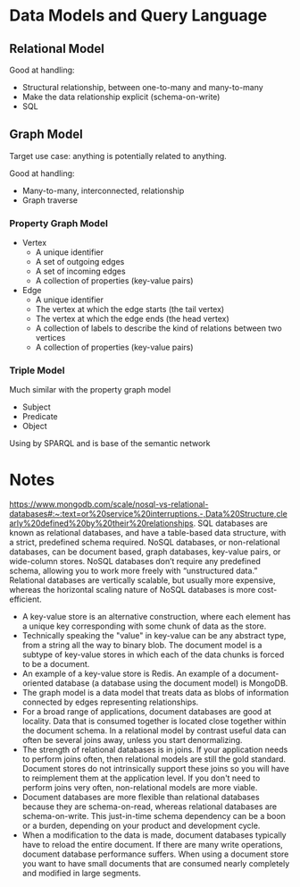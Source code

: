 # Data Models and Query Language

## Relational Model

Good at handling:

* Structural relationship, between one-to-many and many-to-many
* Make the data relationship explicit (schema-on-write)
* SQL

## Graph Model

Target use case: anything is potentially related to anything.

Good at handling:

* Many-to-many, interconnected, relationship
* Graph traverse

### Property Graph Model

* Vertex
  * A unique identifier
  * A set of outgoing edges
  * A set of incoming edges
  * A collection of properties (key-value pairs)
* Edge
  * A unique identifier
  * The vertex at which the edge starts (the tail vertex)
  * The vertex at which the edge ends (the head vertex)
  * A collection of labels to describe the kind of relations between two vertices
  * A collection of properties (key-value pairs)

### Triple Model

Much similar with the property graph model

* Subject
* Predicate
* Object

Using by SPARQL and is base of the semantic network


# Notes
https://www.mongodb.com/scale/nosql-vs-relational-databases#:~:text=or%20service%20interruptions.-,Data%20Structure,clearly%20defined%20by%20their%20relationships.
SQL databases are known as relational databases, and have a table-based data structure, with a strict, predefined schema required. NoSQL databases, or non-relational databases, can be document based, graph databases, key-value pairs, or wide-column stores. NoSQL databases don’t require any predefined schema, allowing you to work more freely with “unstructured data.” Relational databases are vertically scalable, but usually more expensive, whereas the horizontal scaling nature of NoSQL databases is more cost-efficient.
 
- A key-value store is an alternative construction, where each element has a unique key corresponding with some chunk of data as the store.
- Technically speaking the "value" in key-value can be any abstract type, from a string all the way to binary blob. The document model is a subtype of key-value stores in which each of the data chunks is forced to be a document.
- An example of a key-value store is Redis. An example of a document-oriented database (a database using the document model) is MongoDB.
- The graph model is a data model that treats data as blobs of information connected by edges representing relationships.
- For a broad range of applications, document databases are good at locality. Data that is consumed together is located close together within the document schema. In a relational model by contrast useful data can often be several joins away, unless you start denormalizing.
- The strength of relational databases is in joins. If your application needs to perform joins often, then relational models are still the gold standard. Document stores do not intrinsically support these joins so you will have to reimplement them at the application level. If you don't need to perform joins very often, non-relational models are more viable.
- Document databases are more flexible than relational databases because they are schema-on-read, whereas relational databases are schema-on-write. This just-in-time schema dependency can be a boon or a burden, depending on your product and development cycle.
- When a modification to the data is made, document databases typically have to reload the entire document. If there are many write operations, document database performance suffers. When using a document store you want to have small documents that are consumed nearly completely and modified in large segments.
